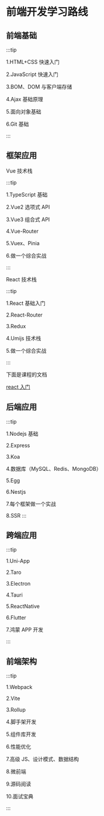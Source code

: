 # 前端开发学习路线

## 前端基础

:::tip

1.HTML+CSS 快速入门

2.JavaScript 快速入门

3.BOM、DOM 与客户端存储

4.Ajax 基础原理

5.面向对象基础

6.Git 基础

:::

## 框架应用

Vue 技术栈

:::tip

1.TypeScript 基础

2.Vue2 选项式 API

3.Vue3 组合式 API

4.Vue-Router

5.Vuex、Pinia

6.做一个综合实战

:::

React 技术栈

:::tip

1.React 基础入门

2.React-Router

3.Redux

4.Umijs 技术栈

5.做一个综合实战

:::

下面是课程的文档

[react 入门](/learn-path/fe/react-rumen/chapter1/1.html)

## 后端应用

:::tip

1.Nodejs 基础

2.Express

3.Koa

4.数据库（MySQL、Redis、MongoDB）

5.Egg

6.Nestjs

7.每个框架做一个实战

8.SSR
:::

## 跨端应用

:::tip

1.Uni-App

2.Taro

3.Electron

4.Tauri

5.ReactNative

6.Flutter

7.鸿蒙 APP 开发

:::

## 前端架构

:::tip

1.Webpack

2.Vite

3.Rollup

4.脚手架开发

5.组件库开发

6.性能优化

7.高级 JS、设计模式、数据结构

8.微前端

9.源码阅读

10.面试宝典

:::
